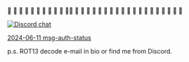 🦀 🦀 🦀 🦀 🦀 🦀 🦀 🦀 🦀 🦀 🦀🦀 🦀 🦀 🦀 🦀 🦀 🦀 🦀 🦀 🦀 🦀 🦀 🦀 🦀 🦀 🦀 🦀 🦀 🦀 🦀

[![Discord chat][discord-badge]][discord-url]

[2024-06-11 msg-auth-status](./2024-06-11-msg-auth-status.md)

p.s. ROT13 decode e-mail in bio or find me from Discord.

[discord-badge]: https://img.shields.io/discord/934761553952141402.svg?logo=discord
[discord-url]: https://discord.gg/rXVsmzhaZa
